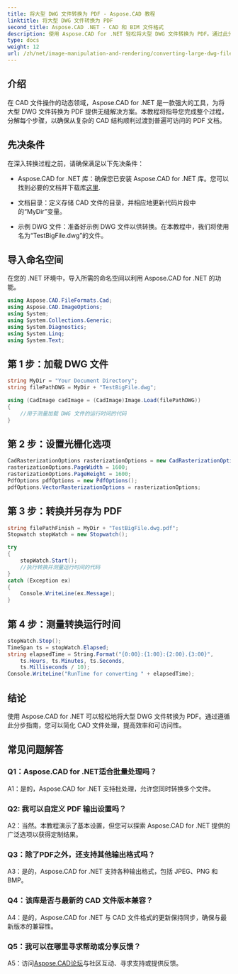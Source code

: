 ```yaml
---
title: 将大型 DWG 文件转换为 PDF - Aspose.CAD 教程
linktitle: 将大型 DWG 文件转换为 PDF
second_title: Aspose.CAD .NET - CAD 和 BIM 文件格式
description: 使用 Aspose.CAD for .NET 轻松将大型 DWG 文件转换为 PDF。通过此分步教程简化您的 CAD 流程。
type: docs
weight: 12
url: /zh/net/image-manipulation-and-rendering/converting-large-dwg-files-to-pdf/
---
```

## 介绍

在 CAD 文件操作的动态领域，Aspose.CAD for .NET 是一款强大的工具，为将大型 DWG 文件转换为 PDF 提供无缝解决方案。本教程将指导您完成整个过程，分解每个步骤，以确保从复杂的 CAD 结构顺利过渡到普遍可访问的 PDF 文档。

## 先决条件

在深入转换过程之前，请确保满足以下先决条件：

- Aspose.CAD for .NET 库：确保您已安装 Aspose.CAD for .NET 库。您可以找到必要的文档并下载库[这里](https://reference.aspose.com/cad/net/).

- 文档目录：定义存储 CAD 文件的目录，并相应地更新代码片段中的“MyDir”变量。

- 示例 DWG 文件：准备好示例 DWG 文件以供转换。在本教程中，我们将使用名为“TestBigFile.dwg”的文件。

## 导入命名空间

在您的 .NET 环境中，导入所需的命名空间以利用 Aspose.CAD for .NET 的功能。

```csharp
using Aspose.CAD.FileFormats.Cad;
using Aspose.CAD.ImageOptions;
using System;
using System.Collections.Generic;
using System.Diagnostics;
using System.Linq;
using System.Text;
```

## 第 1 步：加载 DWG 文件

```csharp
string MyDir = "Your Document Directory";
string filePathDWG = MyDir + "TestBigFile.dwg";

using (CadImage cadImage = (CadImage)Image.Load(filePathDWG))
{
    //用于测量加载 DWG 文件的运行时间的代码
}
```

## 第 2 步：设置光栅化选项

```csharp
CadRasterizationOptions rasterizationOptions = new CadRasterizationOptions();
rasterizationOptions.PageWidth = 1600;
rasterizationOptions.PageHeight = 1600;
PdfOptions pdfOptions = new PdfOptions();
pdfOptions.VectorRasterizationOptions = rasterizationOptions;
```

## 第 3 步：转换并另存为 PDF

```csharp
string filePathFinish = MyDir + "TestBigFile.dwg.pdf";
Stopwatch stopWatch = new Stopwatch();

try
{
    stopWatch.Start();
    //执行转换并测量运行时间的代码
}
catch (Exception ex)
{
    Console.WriteLine(ex.Message);
}
```

## 第 4 步：测量转换运行时间

```csharp
stopWatch.Stop();
TimeSpan ts = stopWatch.Elapsed;
string elapsedTime = String.Format("{0:00}:{1:00}:{2:00}.{3:00}",
    ts.Hours, ts.Minutes, ts.Seconds,
    ts.Milliseconds / 10);
Console.WriteLine("RunTime for converting " + elapsedTime);
```

## 结论

使用 Aspose.CAD for .NET 可以轻松地将大型 DWG 文件转换为 PDF。通过遵循此分步指南，您可以简化 CAD 文件处理，提高效率和可访问性。

## 常见问题解答

### Q1：Aspose.CAD for .NET适合批量处理吗？

A1：是的，Aspose.CAD for .NET 支持批处理，允许您同时转换多个文件。

### Q2: 我可以自定义 PDF 输出设置吗？

A2：当然。本教程演示了基本设置，但您可以探索 Aspose.CAD for .NET 提供的广泛选项以获得定制结果。

### Q3：除了PDF之外，还支持其他输出格式吗？

A3：是的，Aspose.CAD for .NET 支持各种输出格式，包括 JPEG、PNG 和 BMP。

### Q4：该库是否与最新的 CAD 文件版本兼容？

A4：是的，Aspose.CAD for .NET 与 CAD 文件格式的更新保持同步，确保与最新版本的兼容性。

### Q5：我可以在哪里寻求帮助或分享反馈？

A5：访问[Aspose.CAD论坛](https://forum.aspose.com/c/cad/19)与社区互动、寻求支持或提供反馈。